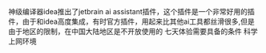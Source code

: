 神级编译器idea推出了jetbrain ai assistant插件，这个插件是一个非常好用的插件，由于和idea高度集成，有时官方插件，用起来比其他ai工具都丝滑很多,但是由于地区的限制，在中国大陆地区是不开放使用的
七天体验需要具备的条件
科学上网环境
